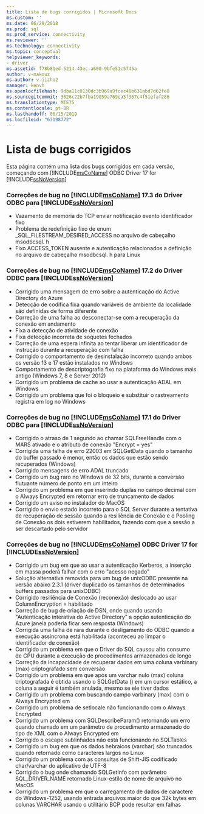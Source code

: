 ```yaml
---
title: Lista de bugs corrigidos | Microsoft Docs
ms.custom: ''
ms.date: 06/29/2018
ms.prod: sql
ms.prod_service: connectivity
ms.reviewer: ''
ms.technology: connectivity
ms.topic: conceptual
helpviewer_keywords:
- driver
ms.assetid: f78b81ed-5214-43ec-a600-9bfe51c5745a
author: v-makouz
ms.author: v-jizho2
manager: kenvh
ms.openlocfilehash: 9dba11c0130dc3b969a9fcec46b631abd7d62fe8
ms.sourcegitcommit: 3026c22b7fba19059a769ea5f367c4f51efaf286
ms.translationtype: MTE75
ms.contentlocale: pt-BR
ms.lasthandoff: 06/15/2019
ms.locfileid: "63198772"
---
```

# <a name="list-of-bugs-fixed"></a>Lista de bugs corrigidos

Esta página contém uma lista dos bugs corrigidos em cada versão, começando com [!INCLUDE[msCoName](../../includes/msconame_md.md)] ODBC Driver 17 for [!INCLUDE[ssNoVersion](../../includes/ssnoversion-md.md)]

### <a name="bug-fixes-in-the-includemsconameincludesmsconamemdmd-odbc-driver-173-for-includessnoversionincludesssnoversion-mdmd"></a>Correções de bug no [!INCLUDE[msCoName](../../includes/msconame_md.md)] 17.3 do Driver ODBC para [!INCLUDE[ssNoVersion](../../includes/ssnoversion-md.md)]

- Vazamento de memória do TCP enviar notificação evento identificador fixo
- Problema de redefinição fixo de enum _SQL_FILESTREAM_DESIRED_ACCESS no arquivo de cabeçalho msodbcsql. h
- Fixo ACCESS_TOKEN ausente e autenticação relacionados a definição no arquivo de cabeçalho msodbcsql. h para Linux

### <a name="bug-fixes-in-the-includemsconameincludesmsconamemdmd-odbc-driver-172-for-includessnoversionincludesssnoversion-mdmd"></a>Correções de bug no [!INCLUDE[msCoName](../../includes/msconame_md.md)] 17.2 do Driver ODBC para [!INCLUDE[ssNoVersion](../../includes/ssnoversion-md.md)]

- Corrigido uma mensagem de erro sobre a autenticação do Active Directory do Azure
- Detecção de codifica fixa quando variáveis de ambiente da localidade são definidas de forma diferente
- Correção de uma falha ao desconectar-se com a recuperação da conexão em andamento
- Fixa a detecção de atividade de conexão
- Fixa detecção incorreta de soquetes fechados
- Correção de uma espera infinita ao tentar liberar um identificador de instrução durante a recuperação com falha
- Corrigido o comportamento de desinstalação incorreto quando ambos os versão 13 e 17 estão instalados no Windows
- Comportamento de descriptografia fixo na plataforma do Windows mais antigo (Windows 7, 8 e Server 2012)
- Corrigido um problema de cache ao usar a autenticação ADAL em Windows
- Corrigido um problema que foi o bloqueio e substituir o rastreamento registra em log no Windows

### <a name="bug-fixes-in-the-includemsconameincludesmsconamemdmd-odbc-driver-171-for-includessnoversionincludesssnoversion-mdmd"></a>Correções de bug no [!INCLUDE[msCoName](../../includes/msconame_md.md)] 17.1 do Driver ODBC para [!INCLUDE[ssNoVersion](../../includes/ssnoversion-md.md)]

- Corrigido o atraso de 1 segundo ao chamar SQLFreeHandle com o MARS ativado e o atributo de conexão "Encrypt = yes"
- Corrigida uma falha de erro 22003 em SQLGetData quando o tamanho do buffer passado é menor, então os dados que estão sendo recuperados (Windows)
- Corrigido mensagens de erro ADAL truncado
- Corrigido um bug raro no Windows de 32 bits, durante a conversão flutuante número de ponto em um inteiro
- Corrigido um problema em que inserindo duplas no campo decimal com o Always Encrypted em retornar erro de truncamento de dados
- Corrigido um aviso no instalador do MacOS
- Corrigido o envio estado incorreto para o SQL Server durante a tentativa de recuperação de sessão quando a resiliência de Conexão e o Pooling de Conexão os dois estiverem habilitados, fazendo com que a sessão a ser descartado pelo servidor

### <a name="bug-fixes-in-the-includemsconameincludesmsconamemdmd-odbc-driver-17-for-includessnoversionincludesssnoversion-mdmd"></a>Correções de bug no [!INCLUDE[msCoName](../../includes/msconame_md.md)] ODBC Driver 17 for [!INCLUDE[ssNoVersion](../../includes/ssnoversion-md.md)]

- Corrigido um bug em que ao usar a autenticação Kerberos, a inserção em massa poderá falhar com o erro "acesso negado"
- Solução alternativa removida para um bug de unixODBC presente na versão abaixo 2.3.1 (driver duplicado os tamanhos de determinados buffers passados para unixODBC)
- Corrigido resiliência de Conexão (reconexão) deslocado ao usar ColumnEncryption = habilitado
- Correção de bug de criação de DSN, onde quando usando "Autenticação interativa do Active Directory" a opção autenticação do Azure janela poderia ficar sem resposta (Windows)
- Corrigida uma falha de rara durante o desligamento do ODBC quando a execução assíncrona está habilitada (aconteceu ao limpar o identificador de conexão)
- Corrigido um problema em que o Driver do SQL causou alto consumo de CPU durante a execução de procedimentos armazenados de longo
- Correção da incapacidade de recuperar dados em uma coluna varbinary (max) criptografado sem conversão
- Corrigido um problema em que após um varchar nulo (max) coluna criptografada é obtida usando o SQLGetData () em um cursor estático, a coluna a seguir é também anulada, mesmo se ele tiver dados
- Corrigido um problema com buscando campo varbinary (max) com o Always Encrypted em
- Corrigido um problema de setlocale não funcionando com o Always Encrypted
- Corrigido um problema com SQLDescribeParam() retornando um erro quando chamado em um parâmetro de procedimento armazenado do tipo de XML com o Always Encrypted em
- Corrigido o escape sublinhados não está funcionando no SQLTables
- Corrigido um bug em que os dados hebraicos (varchar) são truncados quando retornado como caracteres largos no Linux
- Corrigido um problema com as consultas de Shift-JIS codificado char/varchar do aplicativo de UTF-8
- Corrigido o bug onde chamando SQLGetInfo com parâmetro SQL_DRIVER_NAME retornado Linux-estilo de nome de arquivo no MacOS
- Corrigido um problema em que o carregamento de dados de caractere do Windows-1252, usando entrada arquivos maior do que 32k bytes em colunas VARCHAR usando o utilitário BCP pode resultar em falhas
